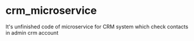 # crm_microservice
It's unfinished code of microservice for CRM system which check contacts in admin crm account
